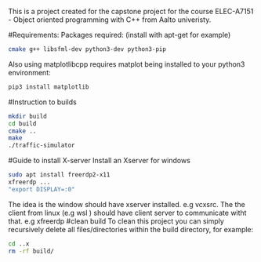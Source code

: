 This is a project created for the capstone project for the course ELEC-A7151 - Object oriented programming with C++ from Aalto univeristy. 

#Requirements:
Packages required: (install with apt-get for example)
```bash
cmake g++ libsfml-dev python3-dev python3-pip
```
Also using matplotlibcpp requires matplot being installed to your python3 environment:
```bash
pip3 install matplotlib
```

#Instruction to builds

```bash
mkdir build
cd build
cmake ..
make
./traffic-simulator
```

#Guide to install X-server
Install an Xserver for windows
```bash
sudo apt install freerdp2-x11
xfreerdp ...
"export DISPLAY=:0"
```
The idea is the window should have xserver installed. e.g vcxsrc. The the client from linux (e.g wsl ) should have client server to communicate witht that. e.g xfreerdp
#clean build
To clean this project you can simply recursively delete all files/directories within the build directory, for example:

```bash
cd ..x
rm -rf build/
```